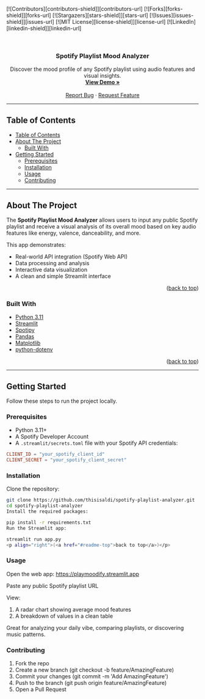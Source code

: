 <a name="readme-top"></a>

[![Contributors][contributors-shield]][contributors-url]
[![Forks][forks-shield]][forks-url]
[![Stargazers][stars-shield]][stars-url]
[![Issues][issues-shield]][issues-url]
[![MIT License][license-shield]][license-url]
[![LinkedIn][linkedin-shield]][linkedin-url]

<br />
<div align="center">
  <h3 align="center">Spotify Playlist Mood Analyzer</h3>

  <p align="center">
    Discover the mood profile of any Spotify playlist using audio features and visual insights.
    <br />
    <a href="https://playmoodify.streamlit.app"><strong>View Demo »</strong></a>
    <br />
    <br />
    <a href="https://github.com/thisisaldi/spotify-playlist-analyzer.git">Report Bug</a>
    ·
    <a href="https://github.com/thisisaldi/spotify-playlist-analyzer.git">Request Feature</a>
  </p>
</div>

---

## Table of Contents

- [Table of Contents](#table-of-contents)
- [About The Project](#about-the-project)
  - [Built With](#built-with)
- [Getting Started](#getting-started)
  - [Prerequisites](#prerequisites)
  - [Installation](#installation)
  - [Usage](#usage)
  - [Contributing](#contributing)

---

## About The Project

The **Spotify Playlist Mood Analyzer** allows users to input any public Spotify playlist and receive a visual analysis of its overall mood based on key audio features like energy, valence, danceability, and more.

This app demonstrates:
- Real-world API integration (Spotify Web API)
- Data processing and analysis
- Interactive data visualization
- A clean and simple Streamlit interface

<p align="right">(<a href="#readme-top">back to top</a>)</p>

### Built With

* [Python 3.11](https://www.python.org/downloads/release/python-3110/)
* [Streamlit](https://streamlit.io/)
* [Spotipy](https://spotipy.readthedocs.io/)
* [Pandas](https://pandas.pydata.org/)
* [Matplotlib](https://matplotlib.org/)
* [python-dotenv](https://pypi.org/project/python-dotenv/)

<p align="right">(<a href="#readme-top">back to top</a>)</p>

---

## Getting Started

Follow these steps to run the project locally.

### Prerequisites

- Python 3.11+
- A Spotify Developer Account
- A `.streamlit/secrets.toml` file with your Spotify API credentials:

```toml
CLIENT_ID = "your_spotify_client_id"
CLIENT_SECRET = "your_spotify_client_secret"
```

### Installation
Clone the repository:


```sh
git clone https://github.com/thisisaldi/spotify-playlist-analyzer.git
cd spotify-playlist-analyzer
Install the required packages:
```
```sh
pip install -r requirements.txt
Run the Streamlit app:
```
```sh
streamlit run app.py
<p align="right">(<a href="#readme-top">back to top</a>)</p>
```

### Usage
Open the web app: https://playmoodify.streamlit.app

Paste any public Spotify playlist URL

View:

1. A radar chart showing average mood features
2. A breakdown of values in a clean table

Great for analyzing your daily vibe, comparing playlists, or discovering music patterns.


### Contributing
1. Fork the repo
2. Create a new branch (git checkout -b feature/AmazingFeature)
3. Commit your changes (git commit -m 'Add AmazingFeature')
4. Push to the branch (git push origin feature/AmazingFeature)
5. Open a Pull Request







